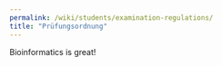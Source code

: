 ```yaml
---
permalink: /wiki/students/examination-regulations/
title: "Prüfungsordnung"
---
```


Bioinformatics is great!